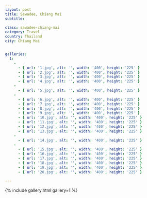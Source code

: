 ```yaml
---
layout: post
title: Sawadee, Chiang Mai
subtitle:

class: sawadee-chiang-mai
category: Travel
country: Thailand
city: Chiang Mai


galleries:
  1:
    -
      - { url: '1.jpg', alt: '', width: '400', height: '225' }
      - { url: '2.jpg', alt: '', width: '400', height: '225' }
      - { url: '3.jpg', alt: '', width: '400', height: '225' }
      - { url: '4.jpg', alt: '', width: '400', height: '225' }
    -
      - { url: '5.jpg', alt: '', width: '400', height: '225' }
    -
      - { url: '6.jpg', alt: '', width: '400', height: '225' }
      - { url: '7.jpg', alt: '', width: '400', height: '225' }
      - { url: '8.jpg', alt: '', width: '400', height: '225' }
      - { url: '9.jpg', alt: '', width: '400', height: '225' }
      - { url: '10.jpg', alt: '', width: '400', height: '225' }
      - { url: '11.jpg', alt: '', width: '400', height: '225' }
      - { url: '12.jpg', alt: '', width: '400', height: '225' }
      - { url: '13.jpg', alt: '', width: '400', height: '225' }
    -
      - { url: '14.jpg', alt: '', width: '400', height: '225' }
    -
      - { url: '15.jpg', alt: '', width: '400', height: '225' }
      - { url: '16.jpg', alt: '', width: '400', height: '225' }
      - { url: '17.jpg', alt: '', width: '400', height: '225' }
      - { url: '18.jpg', alt: '', width: '400', height: '225' }
      - { url: '19.jpg', alt: '', width: '400', height: '225' }
      - { url: '20.jpg', alt: '', width: '400', height: '225' }

---
```



{% include gallery.html  gallery=1 %}
